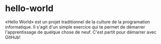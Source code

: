 # hello-world
«Hello World» est un projet traditionnel de la culture de la programation informatique. Il s'agit d'un simple exercice qui te permet de démarrer l'apprentissage de quelque chose de neuf. C'est partit pour démarrer avec GitHub!

